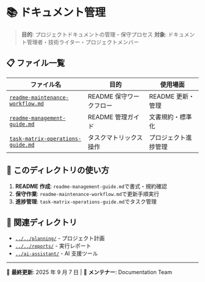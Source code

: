 # 📚 ドキュメント管理

> **目的**: プロジェクトドキュメントの管理・保守プロセス
> **対象**: ドキュメント管理者・技術ライター・プロジェクトメンバー

## 📋 ファイル一覧

| ファイル名                                                             | 目的                    | 使用場面             |
| ---------------------------------------------------------------------- | ----------------------- | -------------------- |
| [`readme-maintenance-workflow.md`](./readme-maintenance-workflow.md)   | README 保守ワークフロー | README 更新・管理    |
| [`readme-management-guide.md`](./readme-management-guide.md)           | README 管理ガイド       | 文書規約・標準化     |
| [`task-matrix-operations-guide.md`](./task-matrix-operations-guide.md) | タスクマトリックス操作  | プロジェクト進捗管理 |

## 🎯 このディレクトリの使い方

1. **README 作成**: `readme-management-guide.md`で書式・規約確認
2. **保守作業**: `readme-maintenance-workflow.md`で更新手順実行
3. **進捗管理**: `task-matrix-operations-guide.md`でタスク管理

## 🔗 関連ディレクトリ

- [`../../planning/`](../../planning/) - プロジェクト計画
- [`../../reports/`](../../reports/) - 実行レポート
- [`../ai-assistant/`](../ai-assistant/) - AI 支援ツール

---

📅 **最終更新**: 2025 年 9 月 7 日 | 🔧 **メンテナー**: Documentation Team
